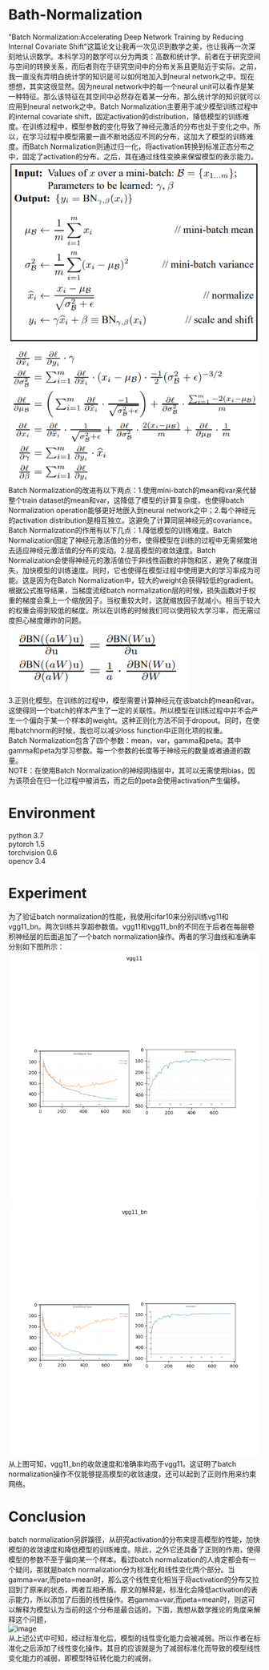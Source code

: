 # Bath-Normalization
"Batch Normalization:Accelerating Deep Network Training by Reducing Internal Covariate Shift"这篇论文让我再一次见识到数学之美，也让我再一次深刻地认识数学。本科学习的数学可以分为两类：高数和统计学。前者在于研究空间与空间的转换关系，而后者则在于研究空间中的分布关系且更贴近于实际。之前，我一直没有弄明白统计学的知识是可以如何地加入到neural network之中。现在想想，其实这很显然。因为neural network中的每一个neural unit可以看作是某一种特征。那么该特征在其空间中必然存在着某一分布，那么统计学的知识就可以应用到neural network之中。Batch Normalization主要用于减少模型训练过程中的internal covariate shift，固定activation的distribution，降低模型的训练难度。在训练过程中，模型参数的变化导致了神经元激活的分布也处于变化之中。所以，在学习过程中模型需要一直不断地适应不同的分布，这加大了模型的训练难度。而Batch Normalization则通过归一化，将activation转换到标准正态分布之中，固定了activation的分布。之后，其在通过线性变换来保留模型的表示能力。 
![image](image/formula_1.PNG)    
![image](image/formula_2.PNG)  
Batch Normalization的改进有以下两点：1.使用mini-batch的mean和var来代替整个train dataset的mean和var，这降低了模型的计算复杂度，也使得batch Normalization operation能够更好地嵌入到neural network之中；2.每个神经元的activation distribution是相互独立。这避免了计算同层神经元的covariance。
Batch Normalization的作用有以下几点：1.降低模型的训练难度。Batch Normalization固定了神经元激活值的分布，使得模型在训练的过程中无需频繁地去适应神经元激活值的分布的变动。2.提高模型的收敛速度。Batch Normalization会使得神经元的激活值位于非线性函数的非饱和区，避免了梯度消失，加快模型的训练速度。同时，它也使得在模型过程中使用更大的学习率成为可能。这是因为在Batch Normalization中，较大的weight会获得较低的gradient。根据公式推导结果，当梯度流经batch normalization层的时候，损失函数对于权重的梯度会乘上一个缩放因子。当权重较大时，这就缩放因子就减小。相当于较大的权重会得到较低的梯度。所以在训练的时候我们可以使用较大学习率，而无需过度担心梯度爆炸的问题。  
![image](image/formula_3.PNG)  
3.正则化模型。在训练的过程中，模型需要计算神经元在该batch的mean和var。这使得同一个batch的样本产生了一定的关联性。所以模型在训练过程中并不会产生一个偏向于某一个样本的weight。这种正则化方法不同于dropout。同时，在使用batchnorm的时候，我也可以减少loss function中正则化项的权重。  
Batch Normalization包含了四个参数：mean，var，gamma和peta。其中gamma和peta为学习参数。每一个参数的长度等于神经元的数量或者通道的数量。  
NOTE：在使用Batch Normalization的神经网络层中，其可以无需使用bias，因为该项会在归一化过程中被消去，而之后的peta会使用activation产生偏移。
# Environment
python 3.7    
pytorch 1.5    
torchvision 0.6    
opencv 3.4 
# Experiment
为了验证batch normalization的性能，我使用cifar10来分别训练vg11和vgg11_bn。两次训练共享超参数值。vgg11和vgg11_bn的不同在于后者在每层卷积神经层的后面追加了一个batch normalization操作。两者的学习曲线和准确率分别如下图所示：  
![image](image/vgg11.jpg)  
![image](image/vgg11_bn.PNG)  
从上图可知，vgg11_bn的收敛速度和准确率均高于vgg11。这证明了batch normalization操作不仅能够提高模型的收敛速度，还可以起到了正则作用来约束网络。  
# Conclusion  
batch normalization另辟蹊径，从研究activation的分布来提高模型的性能，加快模型的收敛速度和降低模型的训练难度。除此，之外它还具备了正则的作用，使得模型的参数不至于偏向某一个样本。看过batch normalization的人肯定都会有一个疑问，那就是batch normalization分为标准化和线性变化两个部分。当gamma=var,而peta=mean时，那么这个线性变化相当于将activation的分布又拉回到了原来的状态，两者互相矛盾。原文的解释是，标准化会降低activation的表示能力，所以添加了后面的线性操作。若gamma=var,而peta=mean时，则这可以解释为模型认为当前的这个分布是最合适的。下面，我想从数学推论的角度来解释这个问题，  
![image](formula_4.gif)  
从上述公式中可知，经过标准化后，模型的线性变化能力会被减弱。所以作者在标准化之后添加了线性变化操作。其目的应该就是为了减弱标准化而导致的模型线性变化能力的减弱，即模型特征转化能力的减弱。
